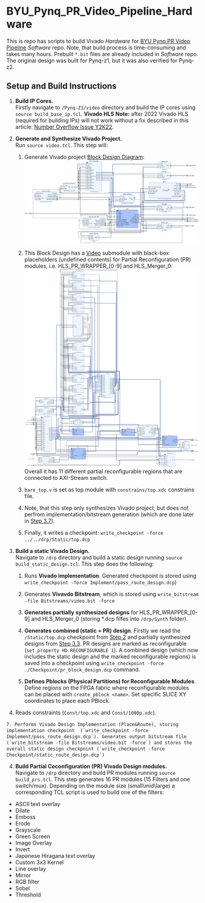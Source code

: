 # BYU_Pynq_PR_Video_Pipeline_Hardware
This is repo has scripts to build Vivado _Hardware_ for [BYU Pynq PR Video Pipeline](https://github.com/byuccl/BYU_PYNQ_PR_Video_Pipeline) _Software_ repo. Note, that build process is time-consuming and takes many hours. Prebuilt `*.bit` files are already included in _Software_ repo.
The original design was built for Pynq-z1, but it was also verified for Pynq-z2.


## Setup and Build Instructions

<a id="Step2"></a>

1. **Build IP Cores.** <br>
Firstly navigate to `/Pynq-Z1/video` directory and build the IP cores using `source build_base_ip.tcl`. **Vivado HLS Note:** after 2022 Vivado HLS (required for building IPs) will not work without a fix described in this article: [Number Overflow Issue Y2K22](https://adaptivesupport.amd.com/s/article/76960?language=en_US).


<a id="Step2"></a>

2. **Generate and Synthesize Vivado Project.** <br>
Run `source video.tcl`. This step will:

    1. Generate Vivado project [Block Design Diagram](doc/system.bd.pdf):<img src="doc\system.bd.png">

    2. This Block Design has a [Video](doc/system.bd.video.pdf) submodule with black-box placeholders (undefined contents) for Partial Reconfiguration (PR) modules, i.e. HLS_PR_WRAPPER_[0-9] and HLS_Merger_0:<img src="doc\system.bd.video.png"> Overall it has 11 different partial reconfigurable regions that are connected to AXI-Stream switch.


    3. `bare_top.v` is set as top module with `constrains/top.xdc` constrains file.

    4. Note, that this step only synthesizes Vivado project, but does not perfrom implementation/bitstream generation (which are done later in [Step 3.7](#Step3.7)).

    5. Finally, it writes a checkpoint: `write_checkpoint -force ../../drp/Static/top.dcp`


<a id="Step3"></a>

3. **Build a static Vivado Design.** <br>
Navigate to `/drp` directory and build a static design running `source build_static_design.tcl`. This step does the following:

    1. Runs **Vivado implementation**. Generated checkpoint is stored using `write_checkpoint -force Implement/pass_route_design.dcp`)

    2. Generates **Vivavdo Bitstream**, which is stored  using `write_bitstream -file Bitstreams/video.bit -force`

    <a id="Step3.3"></a>

    3. **Generates partially synthesized designs** for HLS_PR_WRAPPER_[0-9] and HLS_Merger_0 (storing *.dcp filfes into `/drp/Synth` folder).

    4. **Generates combined (static + PR) design**. Firstly we read the `/Static/top.dcp` checkpoint from [Step 2](#Step2) and partially synthesized designs from [Step 3.3](#Step3.3). PR designs are marked as reconfigurable (`set_property HD.RECONFIGURABLE 1`). A combined design (which now includes the static design and the marked reconfigurable regions) is saved into a checkpoint using `write_checkpoint -force ./Checkpoint/pr_block_design.dcp` command.

    5. **Defines Pblocks (Physical Partitions) for Reconfigurable Modules**. Define regions on the FPGA fabric where reconfigurable modules can be placed with `create_pblock <name>`. Set specific SLICE XY coordinates to place each PBlock.

6. Reads constraints (`Const/top.xdc` and `Const/1080p.xdc`).

<a id="Step3.7"></a>

    7. Performs Vivado Design Implementation (Place&Route), storing implementation checkpoint  (`write_checkpoint -force Implement/pass_route_design.dcp`). Generates output bitstream file (`write_bitstream -file Bitstreams/video.bit -force`) and stores the overall static design checkpoint (`write_checkpoint -force Checkpoint/static_route_design.dcp`)


<a id="Step4"></a>

4. **Build Partial Ceconfiguration (PR) Vivado  Design modules.** <br>
Navigate to `/drp` directory and build PR modules running `source build_prs.tcl`. This step generates 16 PR modules (15 Filters and one switch/mux). Depending on the module size (small\mid\large) a corresponding TCL script is used to build one of the filters:
- ASCII text overlay
- Dilate
- Emboss
- Erode
- Grayscale
- Green Screen
- Image Overlay
- Invert
- Japanese Hiragana text overlay
- Custom 3x3 Kernel
- Line overlay
- Mirror
- RGB filter
- Sobel
- Threshold
